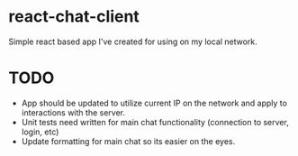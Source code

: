 # react-chat-client
Simple react based app I've created for using on my local network.

# TODO
- App should be updated to utilize current IP on the network and apply to interactions with the server.
- Unit tests need written for main chat functionality (connection to server, login, etc)
- Update formatting for main chat so its easier on the eyes.